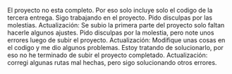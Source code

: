 El proyecto no esta completo. Por eso solo incluye solo el codigo de la tercera entrega. Sigo trabajando en el proyecto. Pido disculpas por las molestias.
Actualización: Se subio la primera parte del proyecto solo faltan hacerle algunos ajustes. Pido disculpas por la molestia, pero note unos errores luego de subir el proyecto.
Actualización: Modifique unas cosas en el codigo y me dio algunos problemas. Estoy tratando de solucionarlo, por eso no he terminado de subir el proyecto completado.
Actualización: corregi algunas rutas mal hechas, pero sigo solucionando otros errores.
